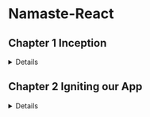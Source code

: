 # Namaste-React
 
## Chapter 1 Inception

<details>

### Theory

- What is Emmet?

  - Emmet is a free add-on for your text editor. It allows you to type shortcuts that are then expanded into full pieces of code. 
  - By using Emmet, developers type less, they save both on keystrokes and time.
  - For example, if you type `doc` in VS Code this will generate an entire HTML boiler Plot for you. This is similar to the snippet.
  - You can explore more on Emmet with this link : [Emmet Cheat Sheet](https://docs.emmet.io/cheat-sheet/)

  ***

- Difference between a Library and a Framework?
  - The main distinction between a framework and a library is that a framework inverts program control. It informs the developer of what they require. A library, however, does not. Instead, a programmer calls the library when and where he needs it.
  - When you use a library, you are in charge of the flow of the application. You are choosing when and where to call the library. When you use a framework, the framework is in charge of the flow. It provides some places for you to plug in your code, but it calls the code you plugged in as needed.
  - ReactJS is a Library and AngularJS is a Framework.

---

- What is CDN? Why do we use it?
  - `CDN` Content Delivery Network.
  - A CDN is a network of servers that distributes content from an “origin” server throughout the world by caching content close to where each end user is accessing the internet via a web-enabled device. The content they request is first stored on the origin server and is then replicated and stored elsewhere as needed.
  - Why do we use it?
    - This is used to reduce the latency of content delivery and it improves the performance of the website.

---

- Why is React known as React?
  - React was developed for applications (Facebook) that have constantly changing data. Since React is a front-end framework or the “View” in MVC, this means that as the user clicks around and changes the app's data, the view should “react” or change with those user events.

---

- What is cross-origin in the script tag?
  - The crossorigin attribute sets the mode of the request to an HTTP CORS Request. Web pages often make requests to load resources on other servers. Here is where CORS comes in. A cross-origin request is a request for a resource (e.g. style sheets, iframes, images, fonts, or scripts) from another domain.

---

- What is the difference between React and ReactDOM
  - `React` is used to `create view` and `ReactDOM` is responsible for actually `rendering UI` in the browser.

---

- What is difference between react.development.js and react.production.js files via CDN?

  - The development build is used - as the name suggests - for development reasons.
  - The production build, on the other hand, runs in production mode which means this is the code running on your client's machine.

---

- What are async and defer?

  - In practice, defer is used for scripts that need the whole DOM, and/or their relative execution order is important.
  - And async is used for independent scripts, like counters or ads. And their relative execution order does not matter.

---

JS DOM Fundamentals

<details>

How to create an element?

- We create any element for example `h1` with the help of `document.createElement("h1")`.We create any element for example paragraph with the help of `document.createElement("p")`.

How to add text to created element?

- With the help of `variable_name.innerHTML("Hello")`

Where to store this created element?

- For this we must have the `id` of the `div`, this can be done with the help of `document.getElementById("id_name")`

How to push the element inside the id?

- This can be done with the help of `append child (variable_to_be_pushed)`, `appendChild` will push the created element to the div.

</details>

## Coding

- **Set up**

  - **VS Code**
  - **Chrome**
  - **Extensions** for and VS Code
    - `dzhavat.bracket-pair-toggler`
    - `rodrigovallades.es7-react-js-snippets`
    - `dbaeumer.vscode-eslint`
    - `esbenp.prettier-vscode`
    - `eamodio.gitlens`
    - `yandeu.five-server`

- Build your first `Hello World` program using
  - Just HMTL
  - Using **JS** to manipulate the **DOM**
  - Using **React**
    - use CDN Links
    - Create an Element
    - Create nested React Elements
    - Use root.render

Build your first `Hello World` program using Just `HTML`

<details>

We can Simply add an h1 tag to create our first Hello World Program.

```HTML
<!DOCTYPE html>
<html lang="en">
    <head>
        <meta charset="UTF-8" />
    <meta http-equiv="X-UA-Compatible" content="IE=edge" />
    <meta name="viewport" content="width=device-width, initial-scale=1.0" />
    <title>Document</title>
  </head>
  <body>
      <!-- Simply use h1 tag -->
    <h1>Hello World</h1>
  </body>
</html>
```

[Code 🔗](1.Inception/index.html)

</details>

---

Build your first `Hello World` program using`JS` to manipulate the `DOM`

<details>

Easy-to-understand code with comments

```HTML
<body>
    <!-- JS is written inside script tag 👍 -->
  <script>
      const heading = document.createElement(""); //creating h1 tag!
    heading.innerHTML = "Hello World"; // adding content to the h1 tag!
    //now we need to push this heading into the div
    const value = document.getElementById("root");
    value.appendChild(heading); //pushing heading into the div with the help of appendChild
  </script>
</body>
```

[Code 🔗](1.Inception/indexWithJs.html)

</details>

---

Build your first `Hello World` program using `React`

<details>

```html
<body>
  <div id="root">Not Rendered</div>

  <script
    crossorigin
    src="https://unpkg.com/react@18/umd/react.development.js"
  ></script>
  <script
    crossorigin
    src="https://unpkg.com/react-dom@18/umd/react-dom.development.js"
  ></script>

  <script>
    const heading = React.createElement("h1", {}, "Hello Wolrd"); //this will override everything inside the root!, means anything written will get overwritten
    //React element is an Object 💯
    const root = ReactDOM.createRoot(document.getElementById("root")); //whatever you passing becomes the root
    //passing react element inside the root
    root.render(heading); //just like appednChild()in JS!
  </script>
</body>
```

[Code 🔗](1.Inception/indexWithReact.html)

</details>

  </details>
  
 ## Chapter 2 Igniting our App
 
<details>

### Theory

- What is 'NPM'?

   - NPM is for package management. It is a tool to install required packages alongwith it's dependencies.

   - <b>For example:</b>
      - $ npm init <--This will initialize package repositories
      - $ npm install parcel <-- This will install parcel packages alongwith it's all dependencies
      
---

- What is 'Parcel/Webpack' ?. Why do we need it?

    - Parcel is a bundler which bundles our app files into running entity. 
    - Parcel alongwith React act as behind the scene tool which make our app run. It builds up the environment required to run the app.

 - FYI : create-react-app uses Webpack by default along with Babel.

---

- What is .parcel-cache

    - parcel-cache is some kind of space which keep tracks of set of recent changes so that whenever subsequent build happens it take reference from those recent change and does the latest change on top of that.
    - Basically it works on difference of the state of changes and due to this feature all subsequent build takes lesser time as compared to initial build because it does lesser work.

    - .parcel-cache get created as part of build process.

---

- what is 'npx'?

    - Here 'npx' means npm execute. It builds our app. For example 
    - $npx parcel index.html <-- This command executes parcel and provides index.html as entrypoint for our build app

---

- What is difference between 'dependencies' vs 'devDependencies'?

    - devDependencies is for local development environment and dependecies is for global environment.

---

- List down your favourite 5 superpower of Parcel and describe any 3 of them in your own words:

    - Minify <---Minifies our code. It just make it compact and remove uncessary long variable names, spaces
    - Image optimization <--- Images basically increase website loading time. Image optimization does optimization at image level and speed up the page loading
    - Compression 
    - File Watcher <---An algorithm which parcel uses to keep track of changes in any app files and react accordingly 
    - HMR( Hot module Replacement) <--HMR keep track of any module changes and reloads the page to make change effective
    - Port number <--Keep track of already used port number and allocate new unused port number
    - Code cleanup <--Uncessary console.log messages are removed through this process

---

- What is '.gitignore'? What we should add and do not add into it?

    - .gitignore is the place where we put our files that need not be sent to server. Usually we put those files here which can be autogenrated at production server
    - For example in gitignore we add node-modules because node-modules can be autogenrated at production server. We should not add parcel-cache or any packagejson file because those are needed at server to get the packages.

---

- What is difference between package.json and package-lock.json?

    - package.json get generated during npm initialization and package-lock.json keeps information of exact package with version which currently under use in current environment

---

- Why should I not modify 'package-lock.json'?
- 
    - package-lock.json actually is large information center which keeps track of package and version and dependency information which is used to run app if that get modified then it will create conflict at server side and produce wrong results.

---

- What is 'node_modules'? is it good idea to push that on git?

    - 'node_modules' are the downloaded packages along with all dependecies packages which get generated during npm install. Any npm install comand downloads and put packages in node_modules alongwith all depedencies and dues this it becomes very big which should not go to git and that's why it should be placed in .gitignore

---

- What is the 'dist' folder?

    - 'dist' folder conatains set of files which is compact version of actualy code files. This get generated during npx command.

---

- What is 'browserlists'?
     
    - 'broswerlists' is the option in package.json which is used to provide information which older version broswer should support out app.

 ---
</details>
